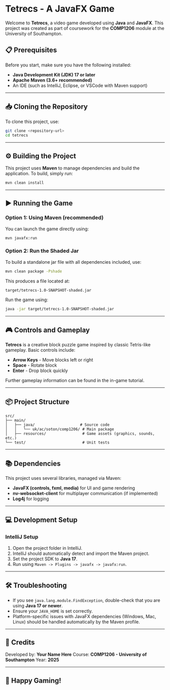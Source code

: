 
# Tetrecs - A JavaFX Game

Welcome to **Tetrecs**, a video game developed using **Java** and **JavaFX**. This project was created as part of coursework for the **COMP1206** module at the University of Southampton.

## 📋 Prerequisites

Before you start, make sure you have the following installed:

- **Java Development Kit (JDK) 17 or later**
- **Apache Maven (3.6+ recommended)**
- An IDE (such as IntelliJ, Eclipse, or VSCode with Maven support)

---

## 📥 Cloning the Repository

To clone this project, use:

```bash
git clone <repository-url>
cd tetrecs
```

---

## ⚙️ Building the Project

This project uses **Maven** to manage dependencies and build the application. To build, simply run:

```bash
mvn clean install
```

---

## ▶️ Running the Game

### Option 1: Using Maven (recommended)

You can launch the game directly using:

```bash
mvn javafx:run
```

### Option 2: Run the Shaded Jar

To build a standalone jar file with all dependencies included, use:

```bash
mvn clean package -Pshade
```

This produces a file located at:

```
target/tetrecs-1.0-SNAPSHOT-shaded.jar
```

Run the game using:

```bash
java -jar target/tetrecs-1.0-SNAPSHOT-shaded.jar
```

---

## 🎮 Controls and Gameplay

**Tetrecs** is a creative block puzzle game inspired by classic Tetris-like gameplay. Basic controls include:

- **Arrow Keys** - Move blocks left or right
- **Space** - Rotate block
- **Enter** - Drop block quickly

Further gameplay information can be found in the in-game tutorial.

---

## 📦 Project Structure

```
src/
├── main/
│   ├── java/                    # Source code
│   │   └── uk/ac/soton/comp1206/ # Main package
│   ├── resources/                # Game assets (graphics, sounds, etc.)
└── test/                         # Unit tests
```

---

## 📚 Dependencies

This project uses several libraries, managed via Maven:

- **JavaFX (controls, fxml, media)** for UI and game rendering
- **nv-websocket-client** for multiplayer communication (if implemented)
- **Log4j** for logging

---

## 💻 Development Setup

### IntelliJ Setup

1. Open the project folder in IntelliJ.
2. IntelliJ should automatically detect and import the Maven project.
3. Set the project SDK to **Java 17**.
4. Run using `Maven -> Plugins -> javafx -> javafx:run`.

---

## 🛠️ Troubleshooting

- If you see `java.lang.module.FindException`, double-check that you are using **Java 17 or newer**.
- Ensure your `JAVA_HOME` is set correctly.
- Platform-specific issues with JavaFX dependencies (Windows, Mac, Linux) should be handled automatically by the Maven profile.

---

## 📜 Credits

Developed by: **Your Name Here**
Course: **COMP1206 - University of Southampton**
Year: **2025**

---

## 🚀 Happy Gaming!
